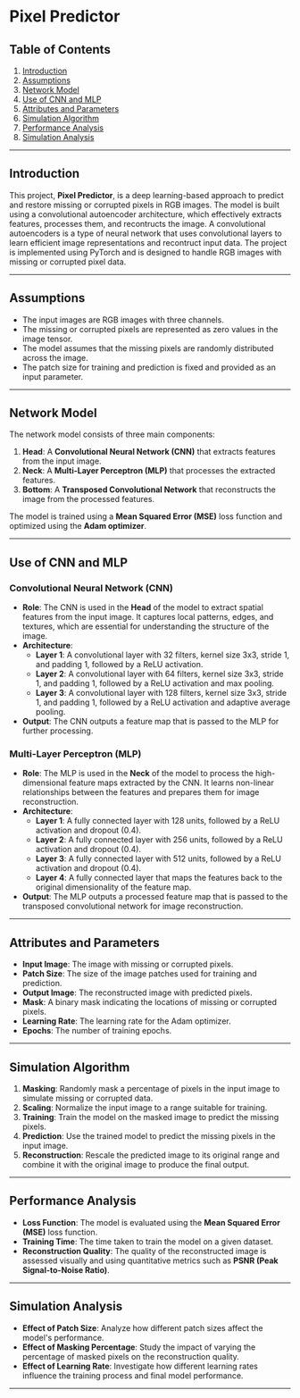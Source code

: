 # Pixel Predictor

## Table of Contents
1. [Introduction](#introduction)
2. [Assumptions](#assumptions)
3. [Network Model](#network-model)
4. [Use of CNN and MLP](#use-of-cnn-and-mlp)
5. [Attributes and Parameters](#attributes-and-parameters)
6. [Simulation Algorithm](#simulation-algorithm)
7. [Performance Analysis](#performance-analysis)
8. [Simulation Analysis](#simulation-analysis)

---

## Introduction <a name="introduction"></a>
This project, **Pixel Predictor**, is a deep learning-based approach to predict and restore missing or corrupted pixels in RGB images. The model is built using a convolutional autoencoder architecture, which effectively extracts features, processes them, and recontructs the image. 
A convolutional autoencoders is a type of neural network that uses convolutional layers to learn efficient image representations and recontruct input data. The project is implemented using PyTorch and is designed to handle RGB images with missing or corrupted pixel data.

---

## Assumptions <a name="assumptions"></a>
- The input images are RGB images with three channels.
- The missing or corrupted pixels are represented as zero values in the image tensor.
- The model assumes that the missing pixels are randomly distributed across the image.
- The patch size for training and prediction is fixed and provided as an input parameter.

---

## Network Model <a name="network-model"></a>
The network model consists of three main components:
1. **Head**: A **Convolutional Neural Network (CNN)** that extracts features from the input image.
2. **Neck**: A **Multi-Layer Perceptron (MLP)** that processes the extracted features.
3. **Bottom**: A **Transposed Convolutional Network** that reconstructs the image from the processed features.

The model is trained using a **Mean Squared Error (MSE)** loss function and optimized using the **Adam optimizer**.

---

## Use of CNN and MLP <a name="use-of-cnn-and-mlp"></a>

### **Convolutional Neural Network (CNN)**
- **Role**: The CNN is used in the **Head** of the model to extract spatial features from the input image. It captures local patterns, edges, and textures, which are essential for understanding the structure of the image.
- **Architecture**:
  - **Layer 1**: A convolutional layer with 32 filters, kernel size 3x3, stride 1, and padding 1, followed by a ReLU activation.
  - **Layer 2**: A convolutional layer with 64 filters, kernel size 3x3, stride 1, and padding 1, followed by a ReLU activation and max pooling.
  - **Layer 3**: A convolutional layer with 128 filters, kernel size 3x3, stride 1, and padding 1, followed by a ReLU activation and adaptive average pooling.
- **Output**: The CNN outputs a feature map that is passed to the MLP for further processing.

### **Multi-Layer Perceptron (MLP)**
- **Role**: The MLP is used in the **Neck** of the model to process the high-dimensional feature maps extracted by the CNN. It learns non-linear relationships between the features and prepares them for image reconstruction.
- **Architecture**:
  - **Layer 1**: A fully connected layer with 128 units, followed by a ReLU activation and dropout (0.4).
  - **Layer 2**: A fully connected layer with 256 units, followed by a ReLU activation and dropout (0.4).
  - **Layer 3**: A fully connected layer with 512 units, followed by a ReLU activation and dropout (0.4).
  - **Layer 4**: A fully connected layer that maps the features back to the original dimensionality of the feature map.
- **Output**: The MLP outputs a processed feature map that is passed to the transposed convolutional network for image reconstruction.

---

## Attributes and Parameters <a name="attributes-and-parameters"></a>
- **Input Image**: The image with missing or corrupted pixels.
- **Patch Size**: The size of the image patches used for training and prediction.
- **Output Image**: The reconstructed image with predicted pixels.
- **Mask**: A binary mask indicating the locations of missing or corrupted pixels.
- **Learning Rate**: The learning rate for the Adam optimizer.
- **Epochs**: The number of training epochs.

---

## Simulation Algorithm <a name="simulation-algorithm"></a>
1. **Masking**: Randomly mask a percentage of pixels in the input image to simulate missing or corrupted data.
2. **Scaling**: Normalize the input image to a range suitable for training.
3. **Training**: Train the model on the masked image to predict the missing pixels.
4. **Prediction**: Use the trained model to predict the missing pixels in the input image.
5. **Reconstruction**: Rescale the predicted image to its original range and combine it with the original image to produce the final output.

---

## Performance Analysis <a name="performance-analysis"></a>
- **Loss Function**: The model is evaluated using the **Mean Squared Error (MSE)** loss function.
- **Training Time**: The time taken to train the model on a given dataset.
- **Reconstruction Quality**: The quality of the reconstructed image is assessed visually and using quantitative metrics such as **PSNR (Peak Signal-to-Noise Ratio)**.
  
---

## Simulation Analysis <a name="simulation-analysis"></a>
- **Effect of Patch Size**: Analyze how different patch sizes affect the model's performance.
- **Effect of Masking Percentage**: Study the impact of varying the percentage of masked pixels on the reconstruction quality.
- **Effect of Learning Rate**: Investigate how different learning rates influence the training process and final model performance.

---
